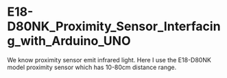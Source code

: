 # E18-D80NK_Proximity_Sensor_Interfacing_with_Arduino_UNO
We know proximity sensor emit infrared light. Here I use the E18-D80NK model proximity sensor which has 10-80cm distance range.
